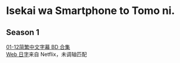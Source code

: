 # Isekai wa Smartphone to Tomo ni.

## Season 1

[01-12简繁中文字幕 BD 合集](https://github.com/Nekomoekissaten-SUB/Nekomoekissaten-Storage/releases/download/subtitle_pkg/Isesuma_BD_zho.7z)  
[Web 日字](https://github.com/Nekomoekissaten-SUB/Nekomoekissaten-Storage/releases/download/subtitle_jpn/Isesuma_jpn_NFLX.7z)来自 Netflix，未调轴匹配

